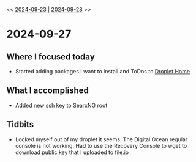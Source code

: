 
<< [2024-09-23](2024-09-23.md) | [2024-09-28](2024-09-28) >>

# 2024-09-27

## Where I focused today
- Started adding packages I want to install and ToDos to [Droplet Home](Droplet%20Home)

## What I accomplished
- Added new ssh key to SearxNG root

## Tidbits
- Locked myself out of my droplet it seems. The Digital Ocean regular console is not working. Had to use the Recovery Console to wget to download public key that I uploaded to file.io
